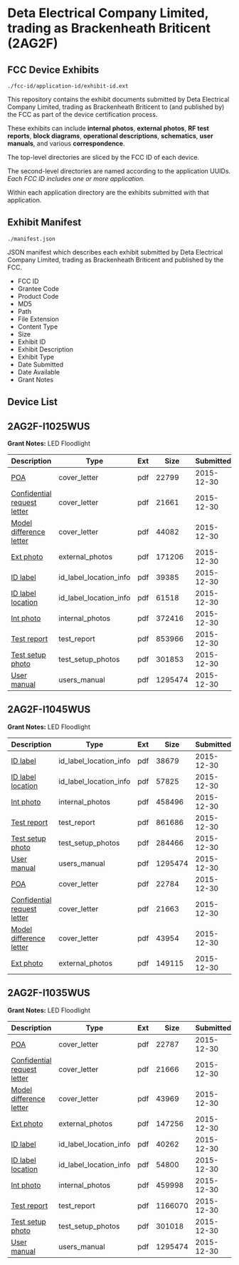 # Deta Electrical Company Limited, trading as Brackenheath Briticent (2AG2F)
## FCC Device Exhibits

```
./fcc-id/application-id/exhibit-id.ext
```

This repository contains the exhibit documents submitted by Deta Electrical Company Limited, trading as Brackenheath Briticent to (and published by) the FCC as part of the device certification process.

These exhibits can include **internal photos**, **external photos**, **RF test reports**, **block diagrams**, **operational descriptions**, **schematics**, **user manuals**, and various **correspondence**.

The top-level directories are sliced by the FCC ID of each device.

The second-level directories are named according to the application UUIDs. *Each FCC ID includes one or more application.*

Within each application directory are the exhibits submitted with that application. 

## Exhibit Manifest

```
./manifest.json
```

JSON manifest which describes each exhibit submitted by Deta Electrical Company Limited, trading as Brackenheath Briticent and published by the FCC.

- FCC ID
- Grantee Code
- Product Code
- MD5
- Path
- File Extension
- Content Type
- Size
- Exhibit ID
- Exhibit Description
- Exhibit Type
- Date Submitted
- Date Available
- Grant Notes

## Device List
## 2AG2F-I1025WUS
**Grant Notes:** LED Floodlight

| Description | Type | Ext | Size | Submitted | Available |
| ----------- | ---- | --- | ---- | --------- | --------- |
| [POA](2AG2F-I1025WUS/99c6f291f9a4547a226027cb3474581b/2859591.pdf) | cover_letter | pdf | 22799 | 2015-12-30 | 2015-12-30 |
| [Confidential request letter](2AG2F-I1025WUS/99c6f291f9a4547a226027cb3474581b/2859592.pdf) | cover_letter | pdf | 21661 | 2015-12-30 | 2015-12-30 |
| [Model difference letter](2AG2F-I1025WUS/99c6f291f9a4547a226027cb3474581b/2859593.pdf) | cover_letter | pdf | 44082 | 2015-12-30 | 2015-12-30 |
| [Ext photo](2AG2F-I1025WUS/99c6f291f9a4547a226027cb3474581b/2859596.pdf) | external_photos | pdf | 171206 | 2015-12-30 | 2015-12-30 |
| [ID label](2AG2F-I1025WUS/99c6f291f9a4547a226027cb3474581b/2859598.pdf) | id_label_location_info | pdf | 39385 | 2015-12-30 | 2015-12-30 |
| [ID label location](2AG2F-I1025WUS/99c6f291f9a4547a226027cb3474581b/2859599.pdf) | id_label_location_info | pdf | 61518 | 2015-12-30 | 2015-12-30 |
| [Int photo](2AG2F-I1025WUS/99c6f291f9a4547a226027cb3474581b/2859597.pdf) | internal_photos | pdf | 372416 | 2015-12-30 | 2015-12-30 |
| [Test report](2AG2F-I1025WUS/99c6f291f9a4547a226027cb3474581b/2859594.pdf) | test_report | pdf | 853966 | 2015-12-30 | 2015-12-30 |
| [Test setup photo](2AG2F-I1025WUS/99c6f291f9a4547a226027cb3474581b/2859595.pdf) | test_setup_photos | pdf | 301853 | 2015-12-30 | 2015-12-30 |
| [User manual](2AG2F-I1025WUS/99c6f291f9a4547a226027cb3474581b/2859486.pdf) | users_manual | pdf | 1295474 | 2015-12-30 | 2015-12-30 |
## 2AG2F-I1045WUS
**Grant Notes:** LED Floodlight

| Description | Type | Ext | Size | Submitted | Available |
| ----------- | ---- | --- | ---- | --------- | --------- |
| [ID label](2AG2F-I1045WUS/280a9558b995cac57627f117d9bd79d6/2859484.pdf) | id_label_location_info | pdf | 38679 | 2015-12-30 | 2015-12-30 |
| [ID label location](2AG2F-I1045WUS/280a9558b995cac57627f117d9bd79d6/2859485.pdf) | id_label_location_info | pdf | 57825 | 2015-12-30 | 2015-12-30 |
| [Int photo](2AG2F-I1045WUS/280a9558b995cac57627f117d9bd79d6/2859483.pdf) | internal_photos | pdf | 458496 | 2015-12-30 | 2015-12-30 |
| [Test report](2AG2F-I1045WUS/280a9558b995cac57627f117d9bd79d6/2859480.pdf) | test_report | pdf | 861686 | 2015-12-30 | 2015-12-30 |
| [Test setup photo](2AG2F-I1045WUS/280a9558b995cac57627f117d9bd79d6/2859481.pdf) | test_setup_photos | pdf | 284466 | 2015-12-30 | 2015-12-30 |
| [User manual](2AG2F-I1045WUS/280a9558b995cac57627f117d9bd79d6/2859486.pdf) | users_manual | pdf | 1295474 | 2015-12-30 | 2015-12-30 |
| [POA](2AG2F-I1045WUS/280a9558b995cac57627f117d9bd79d6/2859477.pdf) | cover_letter | pdf | 22784 | 2015-12-30 | 2015-12-30 |
| [Confidential request letter](2AG2F-I1045WUS/280a9558b995cac57627f117d9bd79d6/2859478.pdf) | cover_letter | pdf | 21663 | 2015-12-30 | 2015-12-30 |
| [Model difference letter](2AG2F-I1045WUS/280a9558b995cac57627f117d9bd79d6/2859479.pdf) | cover_letter | pdf | 43954 | 2015-12-30 | 2015-12-30 |
| [Ext photo](2AG2F-I1045WUS/280a9558b995cac57627f117d9bd79d6/2859482.pdf) | external_photos | pdf | 149115 | 2015-12-30 | 2015-12-30 |
## 2AG2F-I1035WUS
**Grant Notes:** LED Floodlight

| Description | Type | Ext | Size | Submitted | Available |
| ----------- | ---- | --- | ---- | --------- | --------- |
| [POA](2AG2F-I1035WUS/fbb22711fd0f9d6c6bb7d8fd8fb2a94d/2859604.pdf) | cover_letter | pdf | 22787 | 2015-12-30 | 2015-12-30 |
| [Confidential request letter](2AG2F-I1035WUS/fbb22711fd0f9d6c6bb7d8fd8fb2a94d/2859605.pdf) | cover_letter | pdf | 21666 | 2015-12-30 | 2015-12-30 |
| [Model difference letter](2AG2F-I1035WUS/fbb22711fd0f9d6c6bb7d8fd8fb2a94d/2859606.pdf) | cover_letter | pdf | 43969 | 2015-12-30 | 2015-12-30 |
| [Ext photo](2AG2F-I1035WUS/fbb22711fd0f9d6c6bb7d8fd8fb2a94d/2859609.pdf) | external_photos | pdf | 147256 | 2015-12-30 | 2015-12-30 |
| [ID label](2AG2F-I1035WUS/fbb22711fd0f9d6c6bb7d8fd8fb2a94d/2859611.pdf) | id_label_location_info | pdf | 40262 | 2015-12-30 | 2015-12-30 |
| [ID label location](2AG2F-I1035WUS/fbb22711fd0f9d6c6bb7d8fd8fb2a94d/2859612.pdf) | id_label_location_info | pdf | 54800 | 2015-12-30 | 2015-12-30 |
| [Int photo](2AG2F-I1035WUS/fbb22711fd0f9d6c6bb7d8fd8fb2a94d/2859610.pdf) | internal_photos | pdf | 459998 | 2015-12-30 | 2015-12-30 |
| [Test report](2AG2F-I1035WUS/fbb22711fd0f9d6c6bb7d8fd8fb2a94d/2859607.pdf) | test_report | pdf | 1166070 | 2015-12-30 | 2015-12-30 |
| [Test setup photo](2AG2F-I1035WUS/fbb22711fd0f9d6c6bb7d8fd8fb2a94d/2859608.pdf) | test_setup_photos | pdf | 301018 | 2015-12-30 | 2015-12-30 |
| [User manual](2AG2F-I1035WUS/fbb22711fd0f9d6c6bb7d8fd8fb2a94d/2859486.pdf) | users_manual | pdf | 1295474 | 2015-12-30 | 2015-12-30 |
